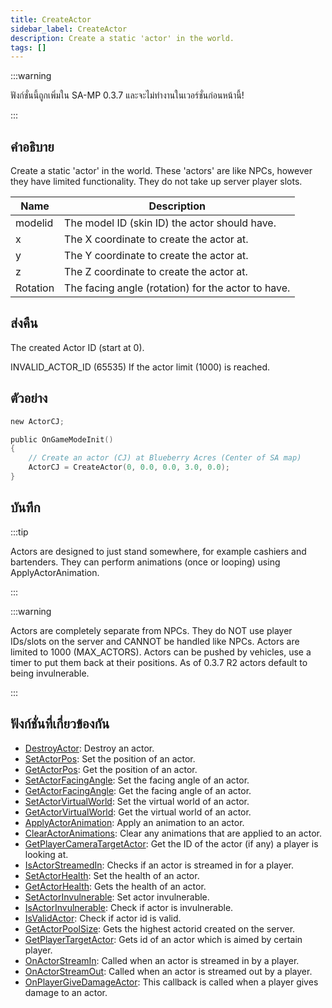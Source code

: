 ```yaml
---
title: CreateActor
sidebar_label: CreateActor
description: Create a static 'actor' in the world.
tags: []
---
```


:::warning

ฟังก์ชั่นนี้ถูกเพิ่มใน SA-MP 0.3.7 และจะไม่ทำงานในเวอร์ชั่นก่อนหน้านี้!

:::

## คำอธิบาย

Create a static 'actor' in the world. These 'actors' are like NPCs, however they have limited functionality. They do not take up server player slots.

| Name     | Description                                        |
| -------- | -------------------------------------------------- |
| modelid  | The model ID (skin ID) the actor should have.      |
| x        | The X coordinate to create the actor at.           |
| y        | The Y coordinate to create the actor at.           |
| z        | The Z coordinate to create the actor at.           |
| Rotation | The facing angle (rotation) for the actor to have. |

## ส่งคืน

The created Actor ID (start at 0).

INVALID_ACTOR_ID (65535) If the actor limit (1000) is reached.

## ตัวอย่าง

```c
new ActorCJ;

public OnGameModeInit()
{
    // Create an actor (CJ) at Blueberry Acres (Center of SA map)
    ActorCJ = CreateActor(0, 0.0, 0.0, 3.0, 0.0);
}
```

## บันทึก

:::tip

Actors are designed to just stand somewhere, for example cashiers and bartenders. They can perform animations (once or looping) using ApplyActorAnimation.

:::

:::warning

Actors are completely separate from NPCs. They do NOT use player IDs/slots on the server and CANNOT be handled like NPCs. Actors are limited to 1000 (MAX_ACTORS). Actors can be pushed by vehicles, use a timer to put them back at their positions. As of 0.3.7 R2 actors default to being invulnerable.

:::

## ฟังก์ชั่นที่เกี่ยวข้องกัน

- [DestroyActor](DestroyActor): Destroy an actor.
- [SetActorPos](SetActorPos): Set the position of an actor.
- [GetActorPos](GetActorPos): Get the position of an actor.
- [SetActorFacingAngle](SetActorFacingAngle): Set the facing angle of an actor.
- [GetActorFacingAngle](GetActorFacingAngle): Get the facing angle of an actor.
- [SetActorVirtualWorld](SetActorVirtualWorld): Set the virtual world of an actor.
- [GetActorVirtualWorld](GetActorVirtualWorld): Get the virtual world of an actor.
- [ApplyActorAnimation](ApplyActorAnimation): Apply an animation to an actor.
- [ClearActorAnimations](ClearActorAnimations): Clear any animations that are applied to an actor.
- [GetPlayerCameraTargetActor](GetPlayerCameraTargetActor): Get the ID of the actor (if any) a player is looking at.
- [IsActorStreamedIn](IsActorStreamedIn): Checks if an actor is streamed in for a player.
- [SetActorHealth](SetActorHealth): Set the health of an actor.
- [GetActorHealth](GetActorHealth): Gets the health of an actor.
- [SetActorInvulnerable](SetActorInvulnerable): Set actor invulnerable.
- [IsActorInvulnerable](IsActorInvulnerable): Check if actor is invulnerable.
- [IsValidActor](IsValidActor): Check if actor id is valid.
- [GetActorPoolSize](GetActorPoolSize): Gets the highest actorid created on the server.
- [GetPlayerTargetActor](GetPlayerTargetActor): Gets id of an actor which is aimed by certain player.
- [OnActorStreamIn](../callbacks/OnActorStreamIn): Called when an actor is streamed in by a player.
- [OnActorStreamOut](../callbacks/OnActorStreamOut): Called when an actor is streamed out by a player.
- [OnPlayerGiveDamageActor](../callbacks/OnPlayerGiveDamageActor): This callback is called when a player gives damage to an actor.
